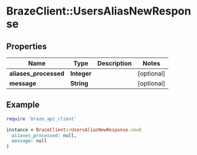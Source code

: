 # BrazeClient::UsersAliasNewResponse

## Properties

| Name | Type | Description | Notes |
| ---- | ---- | ----------- | ----- |
| **aliases_processed** | **Integer** |  | [optional] |
| **message** | **String** |  | [optional] |

## Example

```ruby
require 'braze_api_client'

instance = BrazeClient::UsersAliasNewResponse.new(
  aliases_processed: null,
  message: null
)
```

